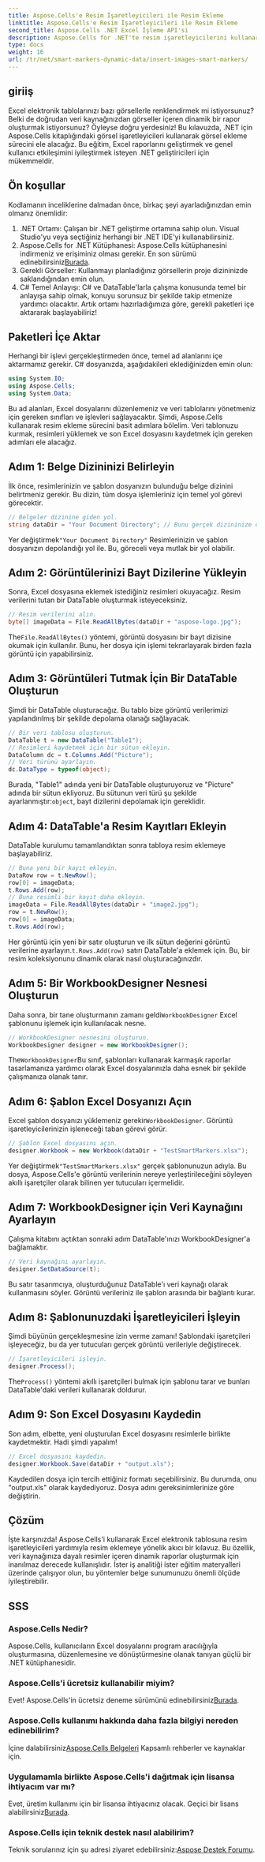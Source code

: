 ```yaml
---
title: Aspose.Cells'e Resim İşaretleyicileri ile Resim Ekleme
linktitle: Aspose.Cells'e Resim İşaretleyicileri ile Resim Ekleme
second_title: Aspose.Cells .NET Excel İşleme API'si
description: Aspose.Cells for .NET'te resim işaretleyicilerini kullanarak resim eklemeyi adım adım kılavuzumuzla keşfedin! Excel raporlarınızı görsellerle etkili bir şekilde geliştirin.
type: docs
weight: 16
url: /tr/net/smart-markers-dynamic-data/insert-images-smart-markers/
---
```

## giriiş
Excel elektronik tablolarınızı bazı görsellerle renklendirmek mi istiyorsunuz? Belki de doğrudan veri kaynağınızdan görseller içeren dinamik bir rapor oluşturmak istiyorsunuz? Öyleyse doğru yerdesiniz! Bu kılavuzda, .NET için Aspose.Cells kitaplığındaki görsel işaretleyicileri kullanarak görsel ekleme sürecini ele alacağız. Bu eğitim, Excel raporlarını geliştirmek ve genel kullanıcı etkileşimini iyileştirmek isteyen .NET geliştiricileri için mükemmeldir.
## Ön koşullar
Kodlamanın inceliklerine dalmadan önce, birkaç şeyi ayarladığınızdan emin olmanız önemlidir:
1. .NET Ortamı: Çalışan bir .NET geliştirme ortamına sahip olun. Visual Studio'yu veya seçtiğiniz herhangi bir .NET IDE'yi kullanabilirsiniz.
2.  Aspose.Cells for .NET Kütüphanesi: Aspose.Cells kütüphanesini indirmeniz ve erişiminiz olması gerekir. En son sürümü edinebilirsiniz[Burada](https://releases.aspose.com/cells/net/).
3. Gerekli Görseller: Kullanmayı planladığınız görsellerin proje dizininizde saklandığından emin olun.
4. C# Temel Anlayışı: C# ve DataTable'larla çalışma konusunda temel bir anlayışa sahip olmak, konuyu sorunsuz bir şekilde takip etmenize yardımcı olacaktır.
Artık ortamı hazırladığımıza göre, gerekli paketleri içe aktararak başlayabiliriz!
## Paketleri İçe Aktar
Herhangi bir işlevi gerçekleştirmeden önce, temel ad alanlarını içe aktarmamız gerekir. C# dosyanızda, aşağıdakileri eklediğinizden emin olun:
```csharp
using System.IO;
using Aspose.Cells;
using System.Data;
```
Bu ad alanları, Excel dosyalarını düzenlemeniz ve veri tablolarını yönetmeniz için gereken sınıfları ve işlevleri sağlayacaktır.
Şimdi, Aspose.Cells kullanarak resim ekleme sürecini basit adımlara bölelim. Veri tablonuzu kurmak, resimleri yüklemek ve son Excel dosyasını kaydetmek için gereken adımları ele alacağız.
## Adım 1: Belge Dizininizi Belirleyin
İlk önce, resimlerinizin ve şablon dosyanızın bulunduğu belge dizinini belirtmeniz gerekir. Bu dizin, tüm dosya işlemleriniz için temel yol görevi görecektir.
```csharp
// Belgeler dizinine giden yol.
string dataDir = "Your Document Directory"; // Bunu gerçek dizininize değiştirin
```
 Yer değiştirmek`"Your Document Directory"` Resimlerinizin ve şablon dosyanızın depolandığı yol ile. Bu, göreceli veya mutlak bir yol olabilir.
## Adım 2: Görüntülerinizi Bayt Dizilerine Yükleyin
Sonra, Excel dosyasına eklemek istediğiniz resimleri okuyacağız. Resim verilerini tutan bir DataTable oluşturmak isteyeceksiniz.
```csharp
// Resim verilerini alın.
byte[] imageData = File.ReadAllBytes(dataDir + "aspose-logo.jpg");
```
 The`File.ReadAllBytes()` yöntemi, görüntü dosyasını bir bayt dizisine okumak için kullanılır. Bunu, her dosya için işlemi tekrarlayarak birden fazla görüntü için yapabilirsiniz.
## Adım 3: Görüntüleri Tutmak İçin Bir DataTable Oluşturun
Şimdi bir DataTable oluşturacağız. Bu tablo bize görüntü verilerimizi yapılandırılmış bir şekilde depolama olanağı sağlayacak.
```csharp
// Bir veri tablosu oluşturun.
DataTable t = new DataTable("Table1");
// Resimleri kaydetmek için bir sütun ekleyin.
DataColumn dc = t.Columns.Add("Picture");
// Veri türünü ayarlayın.
dc.DataType = typeof(object);
```
 Burada, "Table1" adında yeni bir DataTable oluşturuyoruz ve "Picture" adında bir sütun ekliyoruz. Bu sütunun veri türü şu şekilde ayarlanmıştır:`object`, bayt dizilerini depolamak için gereklidir.
## Adım 4: DataTable'a Resim Kayıtları Ekleyin
DataTable kurulumu tamamlandıktan sonra tabloya resim eklemeye başlayabiliriz.
```csharp
// Buna yeni bir kayıt ekleyin.
DataRow row = t.NewRow();
row[0] = imageData;
t.Rows.Add(row);
// Buna resimli bir kayıt daha ekleyin.
imageData = File.ReadAllBytes(dataDir + "image2.jpg");
row = t.NewRow();
row[0] = imageData;
t.Rows.Add(row);
```
 Her görüntü için yeni bir satır oluşturun ve ilk sütun değerini görüntü verilerine ayarlayın.`t.Rows.Add(row)` satırı DataTable'a eklemek için. Bu, bir resim koleksiyonunu dinamik olarak nasıl oluşturacağınızdır.
## Adım 5: Bir WorkbookDesigner Nesnesi Oluşturun
 Daha sonra, bir tane oluşturmanın zamanı geldi`WorkbookDesigner` Excel şablonunu işlemek için kullanılacak nesne.
```csharp
// WorkbookDesigner nesnesini oluşturun.
WorkbookDesigner designer = new WorkbookDesigner();
```
 The`WorkbookDesigner`Bu sınıf, şablonları kullanarak karmaşık raporlar tasarlamanıza yardımcı olarak Excel dosyalarınızla daha esnek bir şekilde çalışmanıza olanak tanır.
## Adım 6: Şablon Excel Dosyanızı Açın
 Excel şablon dosyanızı yüklemeniz gerekir`WorkbookDesigner`. Görüntü işaretleyicilerinizin işleneceği taban görevi görür.
```csharp
// Şablon Excel dosyasını açın.
designer.Workbook = new Workbook(dataDir + "TestSmartMarkers.xlsx");
```
 Yer değiştirmek`"TestSmartMarkers.xlsx"` gerçek şablonunuzun adıyla. Bu dosya, Aspose.Cells'e görüntü verilerinin nereye yerleştirileceğini söyleyen akıllı işaretçiler olarak bilinen yer tutucuları içermelidir.
## Adım 7: WorkbookDesigner için Veri Kaynağını Ayarlayın
Çalışma kitabını açtıktan sonraki adım DataTable'ınızı WorkbookDesigner'a bağlamaktır.
```csharp
// Veri kaynağını ayarlayın.
designer.SetDataSource(t);
```
Bu satır tasarımcıya, oluşturduğunuz DataTable'ı veri kaynağı olarak kullanmasını söyler. Görüntü verileriniz ile şablon arasında bir bağlantı kurar.
## Adım 8: Şablonunuzdaki İşaretleyicileri İşleyin
Şimdi büyünün gerçekleşmesine izin verme zamanı! Şablondaki işaretçileri işleyeceğiz, bu da yer tutucuları gerçek görüntü verileriyle değiştirecek.
```csharp
// İşaretleyicileri işleyin.
designer.Process();
```
 The`Process()` yöntemi akıllı işaretçileri bulmak için şablonu tarar ve bunları DataTable'daki verileri kullanarak doldurur.
## Adım 9: Son Excel Dosyasını Kaydedin
Son adım, elbette, yeni oluşturulan Excel dosyasını resimlerle birlikte kaydetmektir. Hadi şimdi yapalım!
```csharp
// Excel dosyasını kaydedin.
designer.Workbook.Save(dataDir + "output.xls");
```
Kaydedilen dosya için tercih ettiğiniz formatı seçebilirsiniz. Bu durumda, onu "output.xls" olarak kaydediyoruz. Dosya adını gereksinimlerinize göre değiştirin.
## Çözüm
İşte karşınızda! Aspose.Cells'i kullanarak Excel elektronik tablosuna resim işaretleyicileri yardımıyla resim eklemeye yönelik akıcı bir kılavuz. Bu özellik, veri kaynağınıza dayalı resimler içeren dinamik raporlar oluşturmak için inanılmaz derecede kullanışlıdır. İster iş analitiği ister eğitim materyalleri üzerinde çalışıyor olun, bu yöntemler belge sunumunuzu önemli ölçüde iyileştirebilir.
## SSS
### Aspose.Cells Nedir?
Aspose.Cells, kullanıcıların Excel dosyalarını program aracılığıyla oluşturmasına, düzenlemesine ve dönüştürmesine olanak tanıyan güçlü bir .NET kütüphanesidir.
### Aspose.Cells'i ücretsiz kullanabilir miyim?
Evet! Aspose.Cells'in ücretsiz deneme sürümünü edinebilirsiniz[Burada](https://releases.aspose.com/).
### Aspose.Cells kullanımı hakkında daha fazla bilgiyi nereden edinebilirim?
 İçine dalabilirsiniz[Aspose.Cells Belgeleri](https://reference.aspose.com/cells/net/) Kapsamlı rehberler ve kaynaklar için.
### Uygulamamla birlikte Aspose.Cells'i dağıtmak için lisansa ihtiyacım var mı?
 Evet, üretim kullanımı için bir lisansa ihtiyacınız olacak. Geçici bir lisans alabilirsiniz[Burada](https://purchase.aspose.com/temporary-license/).
### Aspose.Cells için teknik destek nasıl alabilirim?
 Teknik sorularınız için şu adresi ziyaret edebilirsiniz:[Aspose Destek Forumu](https://forum.aspose.com/c/cells/9).
